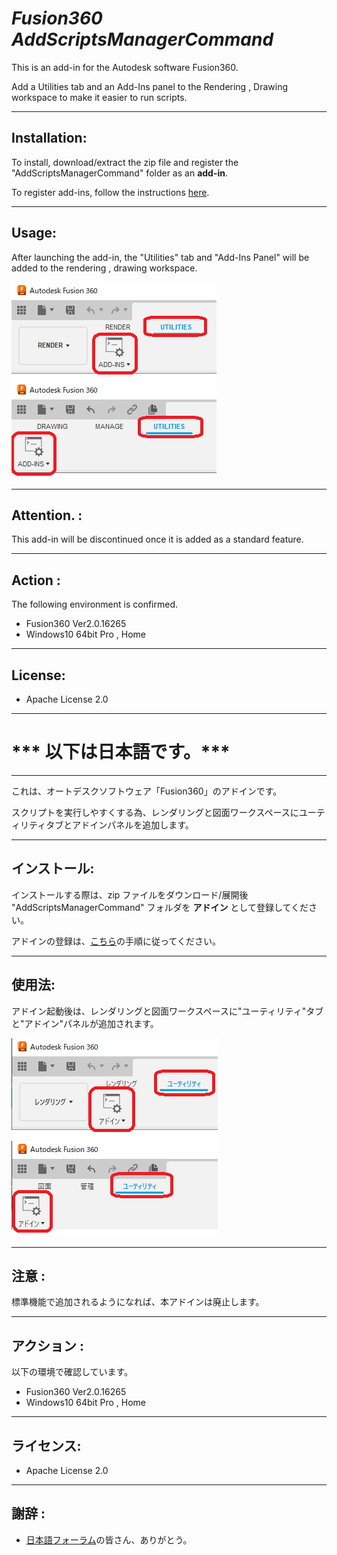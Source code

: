 # ***Fusion360 AddScriptsManagerCommand***
This is an add-in for the Autodesk software Fusion360.

Add a Utilities tab and an Add-Ins panel to the Rendering , Drawing workspace to make it easier to run scripts.

---

## **Installation**:

To install, download/extract the zip file and register the "AddScriptsManagerCommand" folder as an **add-in**.

To register add-ins, follow the instructions [here](https://knowledge.autodesk.com/support/fusion-360/troubleshooting/caas/sfdcarticles/sfdcarticles/How-to-install-an-ADD-IN-and-Script-in-Fusion-360.html).

---

## **Usage**:

After launching the add-in, the "Utilities" tab and "Add-Ins Panel" will be added to the rendering , drawing workspace.

![Alt text](./resources/menu_eng.png)

---

## **Attention.** :

This add-in will be discontinued once it is added as a standard feature.

---

## **Action** :

The following environment is confirmed.

- Fusion360 Ver2.0.16265
- Windows10 64bit Pro , Home

---

## **License**:
- Apache License 2.0


---

# *** 以下は日本語です。***

---

これは、オートデスクソフトウェア「Fusion360」のアドインです。

スクリプトを実行しやすくする為、レンダリングと図面ワークスペースにユーティリティタブとアドインパネルを追加します。

---

## **インストール**:

インストールする際は、zip ファイルをダウンロード/展開後 "AddScriptsManagerCommand" フォルダを **アドイン** として登録してください。

アドインの登録は、[こちら](https://kantoku.hatenablog.com/entry/2021/02/15/161734)の手順に従ってください。

---

## **使用法**:

アドイン起動後は、レンダリングと図面ワークスペースに"ユーティリティ"タブと"アドイン"パネルが追加されます。

![Alt text](./resources/menu_jpn.png)

---

## **注意** :

標準機能で追加されるようになれば、本アドインは廃止します。

---

## **アクション** :

以下の環境で確認しています。

- Fusion360 Ver2.0.16265
- Windows10 64bit Pro , Home

---

## **ライセンス**:
- Apache License 2.0

---

## **謝辞** :

- [日本語フォーラム](https://forums.autodesk.com/t5/fusion-360-ri-ben-yu/bd-p/707)の皆さん、ありがとう。
